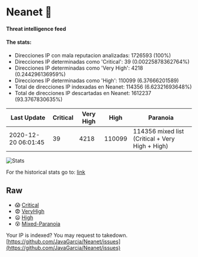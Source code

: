 # Neanet :hocho:
#### Threat intelligence feed
#### The stats:

- Direcciones IP con mala reputacion analizadas: 1726593 (100%)
- Direcciones IP determinadas como 'Critical':  39 (0.00225878362764%)
- Direcciones IP determinadas como 'Very High':  4218 (0.244296136959%)
- Direcciones IP determinadas como 'High':  110099 (6.37666201589)
- Total de direcciones IP indexadas en Neanet:  114356 (6.62321693648%)
- Total de direcciones IP descartadas en Neanet:  1612237 (93.3767830635%)

| Last Update | Critical | Very High | High | Paranoia |
| --- | --- | --- | --- | --- |
| 2020-12-20 06:01:45 | 39 | 4218 | 110099 | 114356 mixed list (Critical + Very High + High)|

![Stats](https://docs.google.com/spreadsheets/d/e/2PACX-1vSnaNMIXVabIpDJjufMlzH7poXnshF3mgd8Is1g9ytUEzVsP5my4Trn8f-xkoLLQ38xpL3HtmUexLo6/pubchart?oid=501124687&format=image)

For the historical stats go to: [link](/stats.csv)
## Raw
- :scream: [Critical](https://raw.githubusercontent.com/JavaGarcia/Neanet/master/blacklists/neanet_critical.txt)
- :fearful: [VeryHigh](https://raw.githubusercontent.com/JavaGarcia/Neanet/master/blacklists/neanet_veryHigh.txtt)
- :frowning: [High](https://raw.githubusercontent.com/JavaGarcia/Neanet/master/blacklists/neanet_high.txt)
- :dizzy_face: [Mixed-Paranoia](https://raw.githubusercontent.com/JavaGarcia/Neanet/master/blacklists/neanet_all.txt)


Your IP is indexed? You may request to takedown. [https://github.com/JavaGarcia/Neanet/issues](https://github.com/JavaGarcia/Neanet/issues)























































































































































































































































































































































































































































































































































































































































































































































































































































































































































































































































































































































































































































































































































































































































































































































































































































































































































































































































































































































































































































































































































































































































































































































































































































































































































































































































































































































































































































































































































































































